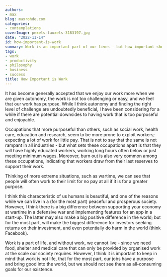 ```yaml
---
authors:
- max
blog: maxrohde.com
categories:
- contemplations
coverImage: pexels-fauxels-3183197.jpg
date: "2022-11-14"
id: how-important-is-work
summary: Work is an important part of our lives - but how important should it be?
tags:
- work
- productivity
- philosophy
- business
- success
title: How Important is Work
---
```


It has become generally accepted that we enjoy our work more when we are given autonomy, the work is not too challenging or easy, and we feel that our work has purpose. While I think autonomy and finding the right level of challenge are undoubtedly beneficial, I have been considering for a while if there are potential downsides to having work that is too purposeful and enjoyable.

Occupations that more purposeful than others, such as social work, health care, education and research, seem to be more prone to exploit workers; expecting a lot of work for little pay. That is not to say that the same is not rampant in all industries - but what sets these occupations apart is that they will have highly educated workers, working long hours often below or just meeting minimum wages. Moreover, burn out is also very common among these occupations, indicating that workers draw from their last reserves to support their work.

Thinking of more extreme situations, such as wartime, we can see that people will often work to their limit for no pay at all if it is for a greater purpose.

I think this characteristic of us humans is beautiful, and one of the reasons while we can live in a (for the most part) peaceful and prosperous society. However, I think there is a big difference between supporting your economy at wartime in a defensive war and implementing features for an app in a start-up. The latter may also make a big positive difference in the world; but for the most part, will make the biggest difference for investors seeking returns on their investment, and even potentially do harm in the world (think Facebook).

Work is a part of life, and without work, we cannot live - since we need food, shelter and medical care that can only be provided by organised work at the scale our society requires. However, I think it is important to keep in mind that work is not life, that for the most part, our jobs have a purpose and bring good into the world, but we should not see them as all-consuming goals for our existence.